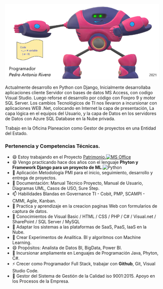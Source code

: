 <img src="Banner_Git.png" alt="Girl in a jacket">

Actualmente desarrollo en Python con Django, 
Inicialmente desarrollaba aplicaciones cliente Servidor con bases de datos MS Access, con codigo Visual Studio.
Luego reforse el desarrollo por código con Foxpro 9 y motor SQL Server.
Los cambios Tecnológicos de TI nos llevaron a incursionar con aplicaciones WEB .Net, colocando en Internet la capa de presentación,
La capa lógica en el equipos del Usuario, y la capa de Datos en los servidores de Datos con Azure SQL Database en la Nube privada. 

Trabajo en la Oficina Planeacion como Gestor de proyectos en una Entidad del Estado.

### Pertenencia y Competencias Técnicas.

- 😄 Estoy trabajando en el Proyecto <a href="https://softterier.github.io/Protopito-PGN/">Patrimonio.![[MS Office](https://img.shields.io/badge/python-3670A0?style=for-the-badge&logo=python&logoColor=ffdd54)](https://img.shields.io/badge/Microsoft_Office-D83B01?style=for-the-badge&logo=microsoft-office&logoColor=white) </a>
- 😄 Vengo practicando hace dos años con el lenguaje **Phyton y Framework Django para un proyecto de ML**.![Python](https://img.shields.io/badge/python-3670A0?style=for-the-badge&logo=python&logoColor=ffdd54) </a> 
- 🔭 Aplicación Metodología PMI para el inicio, seguimiento, desarrollo y entrega de proyectos.
- 📝 Documentación: Manual Técnico Proyecto, Manual de Usuario, Diagramas UML, Casos de USO, Sure Step. 
- 📫 Habilidades Blandas en Governance TI - Cobit, PMP, SCAMPI - CMMI, Agile, Kanban.
- 🌱 Practica y aprendizaje en la creacion paginas Web con formularios de captura de datos.
- 💼 Conocimientos de Visual Basic / HTML / CSS / PHP / C# / Visual.net / SharePoint / SQL Server / MySQL
- 🤔 Adaptar los sistemas a las plataformas de SaaS, PaaS, IaaS en la Nube.
- 💬 Crear Experimentos de Analítica. BI y algoritmos con Machine Learning.
- 😄 Propósitos: Analista de Datos BI, BigData, Power BI.
- 👯 Incursionar ampliamente en Lenguajes de Programación Java, Phyton, C#.
- ⚡ Crecer como Programador Full Stack, trabajar con **Github**, Git, Visual Studio Code.
- 👋 Gestor del Sistema de Gestión de la Calidad iso 9001:2015. Apoyo en los Procesos de la Empresa.

